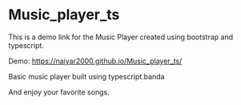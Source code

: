 # Music_player_ts

This is a demo link for the Music Player created using bootstrap and typescript.

Demo:  https://naiyar2000.github.io/Music_player_ts/

Basic music player built using typescript.banda

And enjoy your favorite songs.

